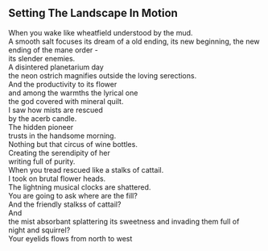 Setting The Landscape In Motion
-------------------------------
When you wake like wheatfield understood by the mud.  
A smooth salt focuses its dream of a old ending, its new beginning, the new ending of the mane order -  
its slender enemies.  
A disintered planetarium day  
the neon ostrich magnifies outside the loving serections.  
And the productivity to its flower  
and among the warmths the lyrical one  
the god covered with mineral quilt.  
I saw how mists are rescued  
by the acerb candle.  
The hidden pioneer  
trusts in the handsome morning.  
Nothing but that circus of wine bottles.  
Creating the serendipity of her  
writing full of purity.  
When you tread rescued like a stalks of cattail.  
I took on brutal flower heads.  
The lightning musical clocks are shattered.  
You are going to ask where are the fill?  
And the friendly stalkss of cattail?  
And  
the mist absorbant splattering its sweetness and invading them full of  
night and squirrel?  
Your eyelids flows from north to west  
